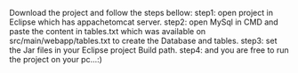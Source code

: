 Download the project and follow the steps bellow:
step1: open project in Eclipse which has appachetomcat server.
step2: open MySql in CMD and paste the content in tables.txt which was available on src/main/webapp/tables.txt to create the Database and tables.
step3: set the Jar files in your Eclipse project Build path.
step4: and you are free to run the project on your pc...:)
